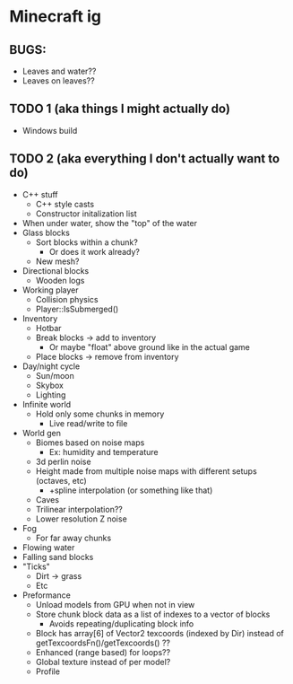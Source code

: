 # Minecraft ig

## BUGS:

- Leaves and water??
- Leaves on leaves??

## TODO 1 (aka things I might actually do)

- Windows build

## TODO 2 (aka everything I don't actually want to do)

- C++ stuff
	- C++ style casts
    - Constructor initalization list
- When under water, show the "top" of the water
- Glass blocks
	- Sort blocks within a chunk?
		- Or does it work already?
	- New mesh?
- Directional blocks
	- Wooden logs
- Working player
	- Collision physics
	- Player::IsSubmerged()
- Inventory
	- Hotbar
	- Break blocks -> add to inventory
		- Or maybe "float" above ground like in the actual game
	- Place blocks -> remove from inventory
- Day/night cycle
	- Sun/moon
	- Skybox
	- Lighting
- Infinite world
	- Hold only some chunks in memory
		- Live read/write to file
- World gen
	- Biomes based on noise maps
		- Ex: humidity and temperature
	- 3d perlin noise
	- Height made from multiple noise maps with different setups (octaves, etc)
		- +spline interpolation (or something like that)
	- Caves
	- Trilinear interpolation??
	- Lower resolution Z noise
- Fog
	- For far away chunks
- Flowing water
- Falling sand blocks
- "Ticks"
	- Dirt -> grass
	- Etc
- Preformance
	- Unload models from GPU when not in view
	- Store chunk block data as a list of indexes to a vector of blocks
		- Avoids repeating/duplicating block info
	- Block has array[6] of Vector2 texcoords (indexed by Dir) instead of getTexcoordsFn()/getTexcoords() ??
	- Enhanced (range based) for loops??
	- Global texture instead of per model?
	- Profile
